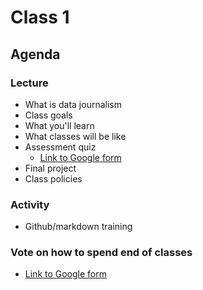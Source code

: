 # Class 1

## Agenda

### Lecture

* What is data journalism
* Class goals
* What you'll learn
* What classes will be like
* Assessment quiz
    * [Link to Google form](https://docs.google.com/forms/d/e/1FAIpQLScafbmqtws_zKvVR2M_ahyNRX8ipLrS04QIPsNDJpugXwaGog/viewform?usp=sf_link)
* Final project
* Class policies

### Activity
* Github/markdown training

### Vote on how to spend end of classes
* [Link to Google form](https://bit.ly/2M0qnCu)
